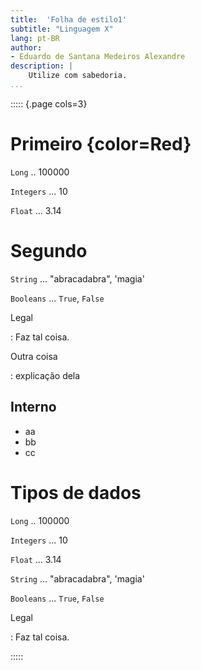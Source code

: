 ```yaml
---
title:  'Folha de estilo1'
subtitle: "Linguagem X"
lang: pt-BR
author:
- Eduardo de Santana Medeiros Alexandre
description: |
    Utilize com sabedoria.
...
```


::::: {.page cols=3}

# Primeiro {color=Red}

`Long` .. 100000

`Integers` ... 10

`Float` ... 3.14



# Segundo

`String` ... "abracadabra", 'magia'

`Booleans` ... `True`, `False`

Legal

: Faz tal coisa.

Outra coisa

: explicação dela

## Interno

  - aa
  - bb
  - cc

# Tipos de dados

`Long` .. 100000

`Integers` ... 10

`Float` ... 3.14

`String` ... "abracadabra", 'magia'

`Booleans` ... `True`, `False`

Legal

: Faz tal coisa.

:::::
